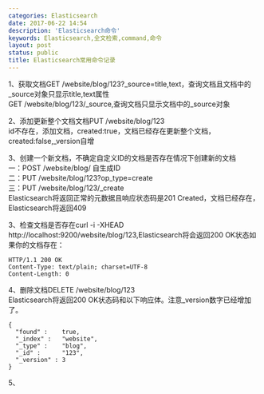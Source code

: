 ```yaml
---
categories: Elasticsearch
date: 2017-06-22 14:54
description: 'Elasticsearch命令'
keywords: Elasticsearch,全文检索,command,命令
layout: post
status: public
title: Elasticsearch常用命令记录
---
```


1、获取文档GET /website/blog/123?_source=title,text，查询文档且文档中的_source对象只显示title,text属性  
GET /website/blog/123/_source,查询文档只显示文档中的_source对象  

2、添加更新整个文档文档PUT /website/blog/123  
id不存在，添加文档，created:true，文档已经存在更新整个文档，created:false,_version自增

3、创建一个新文档，不确定自定义ID的文档是否存在情况下创建新的文档  
一：POST /website/blog/ 自生成ID  
二：PUT /website/blog/123?op_type=create  
三：PUT /website/blog/123/_create  
Elasticsearch将返回正常的元数据且响应状态码是201 Created，文档已经存在，Elasticsearch将返回409  

3、检查文档是否存在curl -i -XHEAD http://localhost:9200/website/blog/123,Elasticsearch将会返回200 OK状态如果你的文档存在：  
    
    HTTP/1.1 200 OK
    Content-Type: text/plain; charset=UTF-8
    Content-Length: 0

4、删除文档DELETE /website/blog/123  
Elasticsearch将返回200 OK状态码和以下响应体。注意_version数字已经增加了。  
    
    {
      "found" :    true,
      "_index" :   "website",
      "_type" :    "blog",
      "_id" :      "123",
      "_version" : 3
    }

5、
